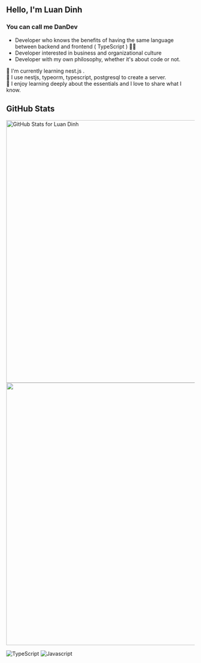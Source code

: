 ## Hello, I'm Luan Dinh
### You can call me DanDev

- Developer who knows the benefits of having the same language between backend and frontend ( TypeScript ) 👨‍💻
- Developer interested in business and organizational culture
- Developer with my own philosophy, whether it's about code or not.

🌱 I'm currently learning nest.js . <br/>
🌱 I use nestjs, typeorm, typescript, postgresql to create a server.  <br/>
🌱 I enjoy learning deeply about the essentials and I love to share what I know. 

## GitHub Stats

<img src="https://github-readme-stats.vercel.app/api?username=githubk3&show_icons=true&include_all_commits=true&count_private=true&theme=jolly&layout=compact" alt="GitHub Stats for Luan Dinh" width="700">

<img src="https://github-readme-streak-stats.herokuapp.com?user=githubk3&theme=jolly" width="700">

![TypeScript](https://img.shields.io/badge/-TypeScript-007acc?style=for-the-badge&logo=typescript&logoColor=fff)
![Javascript](https://img.shields.io/badge/-javascript-blue?style=for-the-badge&logo=javascript)



